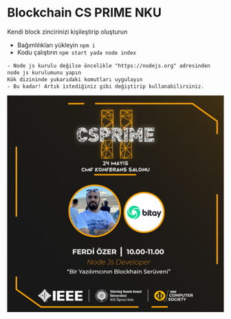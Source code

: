 
# Blockchain CS PRIME NKU

Kendi block zincirinizi kişileştirip oluşturun
* Bağımlılıkları yükleyin
``
npm i  
``
* Kodu çalıştırın
``
npm start yada node index
``



```
- Node js kurulu değilse öncelikle "https://nodejs.org" adresinden node js kurulumunu yapın
Kök dizininde yukarıdaki komutları uygulayın
- Bu kadar! Artık istediğiniz gibi değiştirip kullanabilirsiniz.
```


![Image](https://raw.githubusercontent.com/ferdiozer/blockchain-csprime/main/assets/sc-prime-cover.jpeg)